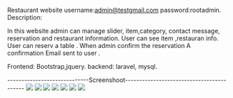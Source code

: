 Restaurant website
username:admin@testgmail.com
password:rootadmin.
Description:

 In this website admin can manage slider, item,category, contact message, reservation and restaurant information. User can see item ,restauran info. User can reserv a table . When admin confirm the reservation 
A confirmation Email sent to user .
 
 Frontend: Bootstrap,jquery.
 backend: laravel, mysql.
 
 -----------------------------Screenshoot------------------------------------------
<img src="screnshot/Capture.PNG"/>
<img src="screnshot/Capture2.PNG"/>
<img src="screnshot/Capture3.PNG"/>
<img src="screnshot/Capture4.PNG"/>
<img src="screnshot/Capture5.PNG"/>
<img src="screnshot/Capture6.PNG"/>
<img src="screnshot/Capture5.PNG"/>


